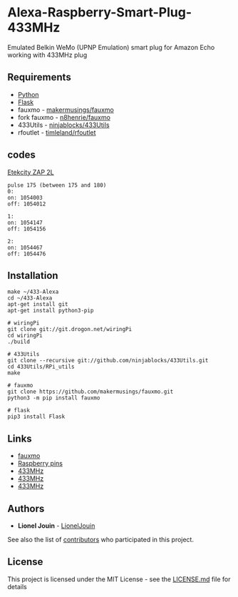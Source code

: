 # Alexa-Raspberry-Smart-Plug-433MHz

Emulated Belkin WeMo (UPNP Emulation) smart plug for Amazon Echo working with 433MHz plug 

## Requirements

* [Python](https://www.python.org/)
* [Flask](http://flask.pocoo.org/)
* fauxmo - [makermusings/fauxmo](https://github.com/makermusings/fauxmo)
* fork fauxmo - [n8henrie/fauxmo](https://github.com/n8henrie/fauxmo)
* 433Utils - [ninjablocks/433Utils](https://github.com/ninjablocks/433Utils)
* rfoutlet - [timleland/rfoutlet](https://github.com/timleland/rfoutlet)

## codes

[Etekcity ZAP 2L](https://www.amazon.fr/dp/B01M262058/)
```
pulse 175 (between 175 and 180) 
0:
on: 1054003
off: 1054012

1:
on: 1054147
off: 1054156

2:
on: 1054467
off: 1054476
```

## Installation

```
make ~/433-Alexa
cd ~/433-Alexa
apt-get install git
apt-get install python3-pip

# wiringPi
git clone git://git.drogon.net/wiringPi
cd wiringPi
./build

# 433Utils
git clone --recursive git://github.com/ninjablocks/433Utils.git
cd 433Utils/RPi_utils
make

# fauxmo
git clone https://github.com/makermusings/fauxmo.git
python3 -m pip install fauxmo

# flask
pip3 install Flask
```

## Links

* [fauxmo](https://github.com/n8henrie/fauxmo)
* [Raspberry pins](https://fr.pinout.xyz/pinout/pin1_alimentation_33v)
* [433MHz](https://manipovore.com/raspberry-pi/raspberry-pi-domotique/)
* [433MHz](https://www.fanjoe.be/?p=2301)
* [433MHz](https://www.instructables.com/id/RF-433-MHZ-Raspberry-Pi/)

## Authors

* **Lionel Jouin** - [LionelJouin](https://github.com/LionelJouin)  

See also the list of [contributors](https://github.com/LionelJouin/Alexa-Raspberry-Smart-Plug-433MHz/graphs/contributors) who participated in this project.

## License

This project is licensed under the MIT License - see the [LICENSE.md](LICENSE.md) file for details
